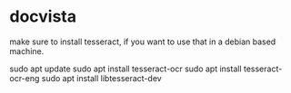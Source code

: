 # docvista


make sure to install tesseract, if you want to use that in a debian based machine.

sudo apt update
sudo apt install tesseract-ocr
sudo apt install tesseract-ocr-eng
sudo apt install libtesseract-dev